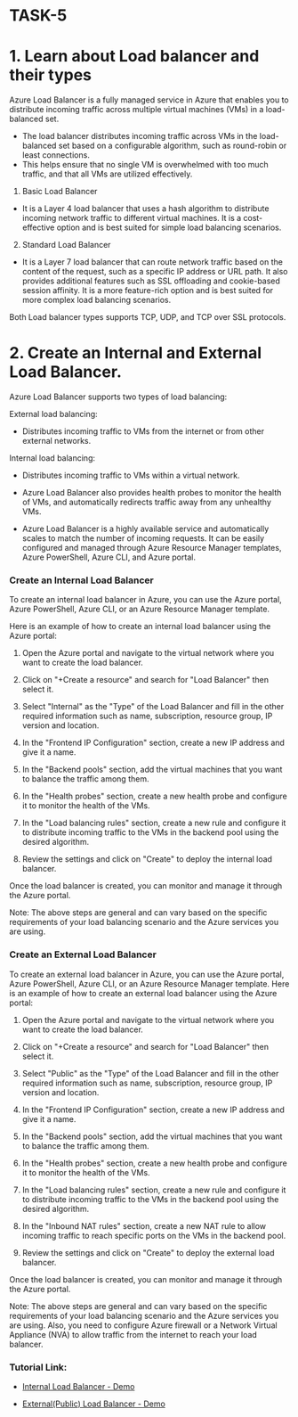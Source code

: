 # TASK-5

# 1. Learn about Load balancer and their types

Azure Load Balancer is a fully managed service in Azure that enables you to distribute incoming traffic across multiple virtual machines (VMs) in a load-balanced set. 
- The load balancer distributes incoming traffic across VMs in the load-balanced set based on a configurable algorithm, such as round-robin or least connections. 
- This helps ensure that no single VM is overwhelmed with too much traffic, and that all VMs are utilized effectively.

1. Basic Load Balancer 

- It is a Layer 4 load balancer that uses a hash algorithm to distribute incoming network traffic to different virtual machines. It is a cost-effective option and is best suited for simple load balancing scenarios.

2. Standard Load Balancer
 
- It is a Layer 7 load balancer that can route network traffic based on the content of the request, such as a specific IP address or URL path. It also provides additional features such as SSL offloading and cookie-based session affinity. It is a more feature-rich option and is best suited for more complex load balancing scenarios.

Both Load balancer types supports TCP, UDP, and TCP over SSL protocols.



# 2. Create an Internal and External Load Balancer.

Azure Load Balancer supports two types of load balancing:

External load balancing: 
   
- Distributes incoming traffic to VMs from the internet or from other external networks.

Internal load balancing: 

- Distributes incoming traffic to VMs within a virtual network.

- Azure Load Balancer also provides health probes to monitor the health of VMs, and automatically redirects traffic away from any unhealthy VMs.

- Azure Load Balancer is a highly available service and automatically scales to match the number of incoming requests. It can be easily configured and managed through Azure Resource Manager templates, Azure PowerShell, Azure CLI, and Azure portal.

### Create an Internal Load Balancer

To create an internal load balancer in Azure, you can use the Azure portal, Azure PowerShell, Azure CLI, or an Azure Resource Manager template. 

Here is an example of how to create an internal load balancer using the Azure portal:

1.	Open the Azure portal and navigate to the virtual network where you want to create the load balancer.

2.	Click on "+Create a resource" and search for "Load Balancer" then select it.

3.	Select "Internal" as the "Type" of the Load Balancer and fill in the other required information such as name, subscription, resource group, IP version and location.

4.	In the "Frontend IP Configuration" section, create a new IP address and give it a name.

5.	In the "Backend pools" section, add the virtual machines that you want to balance the traffic among them.

6.	In the "Health probes" section, create a new health probe and configure it to monitor the health of the VMs.

7.	In the "Load balancing rules" section, create a new rule and configure it to distribute incoming traffic to the VMs in the backend pool using the desired algorithm.

8.	Review the settings and click on "Create" to deploy the internal load balancer.

Once the load balancer is created, you can monitor and manage it through the Azure portal.

Note: The above steps are general and can vary based on the specific requirements of your load balancing scenario and the Azure services you are using.

### Create an External Load Balancer

To create an external load balancer in Azure, you can use the Azure portal, Azure PowerShell, Azure CLI, or an Azure Resource Manager template. Here is an example of how to create an external load balancer using the Azure portal:

1.	Open the Azure portal and navigate to the virtual network where you want to create the load balancer.

2.	Click on "+Create a resource" and search for "Load Balancer" then select it.

3.	Select "Public" as the "Type" of the Load Balancer and fill in the other required information such as name, subscription, resource group, IP version and location.

4.	In the "Frontend IP Configuration" section, create a new IP address and give it a name.

5.	In the "Backend pools" section, add the virtual machines that you want to balance the traffic among them.

6.	In the "Health probes" section, create a new health probe and configure it to monitor the health of the VMs.

7.	In the "Load balancing rules" section, create a new rule and configure it to distribute incoming traffic to the VMs in the backend pool using the desired algorithm.

8.	In the "Inbound NAT rules" section, create a new NAT rule to allow incoming traffic to reach specific ports on the VMs in the backend pool.

9.	Review the settings and click on "Create" to deploy the external load balancer.

Once the load balancer is created, you can monitor and manage it through the Azure portal.

Note: The above steps are general and can vary based on the specific requirements of your load balancing scenario and the Azure services you are using. Also, you need to configure Azure firewall or a Network Virtual Appliance (NVA) to allow traffic from the internet to reach your load balancer.


### Tutorial Link:

- [Internal Load Balancer - Demo](https://www.youtube.com/watch?v=VNJ1QZ-mh7Y)

- [External(Public) Load Balancer - Demo](https://www.youtube.com/watch?v=QeMet5yepQ0)